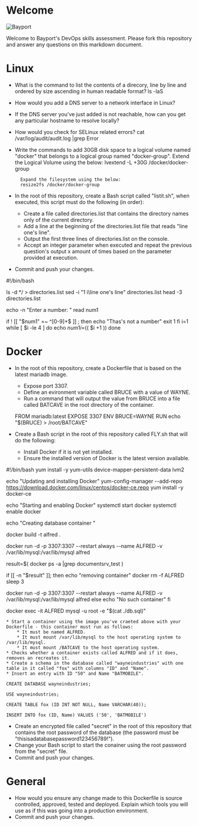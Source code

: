 
# Welcome

![Bayport](/Bayport_Logo.png)

Welcome to Bayport's DevOps skills assessment.
Please fork this repository and answer any questions on this markdown document.

# Linux
* What is the command to list the contents of a direcory, line by line and ordered by size ascending in human readable format?
		ls -laS


* How would you add a DNS server to a network interface in Linux?

		
		
* If the DNS server you've just added is not reachable, how can you get any particular hostname to resolve locally? 

		

* How would you check for SELinux related errors?
		 cat /var/log/audit/audit.log |grep Error


* Write the commands to add 30GB disk space to a logical volume named "docker" that belongs to a logical group named "docker-group".
		Extend the Logical Volume using the below:
		lvextend -L +30G /docker/docker-group
		
		Expand the filesystem using the below:
		resize2fs /docker/docker-group

* In the root of this repository, create a Bash script called "listit.sh", when executed, this script must do the following (in order):
    * Create a file called directories.list that contains the directory names only of the current directory.
    * Add a line at the beginning of the directories.list file that reads "line one's line".
    * Output the first three lines of directories.list on the console.
    * Accept an integer parameter when executed and repeat the previous question's output x amount of times based on the parameter provided at execution.
* Commit and push your changes.


#!/bin/bash

ls -d */ > directories.list
sed -i "1 i\line one's line" directories.list
head -3 directories.list

echo -n "Enter a number: "
read num1

if ! [[ "$num1" =~ ^[0-9]+$ ]] ; then
    echo "Thas's not a number"
    exit 1
fi
i=1
while [ $i -le 4 ]
do
  echo $num1
  i=$(( $i +1 ))
done



# Docker
* In the root of this repository, create a Dockerfile that is based on the latest mariadb image.
    * Expose port 3307.
    * Define an evironment variable called BRUCE with a value of WAYNE.	
    * Run a command that will output the value from BRUCE into a file called BATCAVE in the root directory of the container. 
	
	FROM mariadb:latest
	EXPOSE 3307
	ENV BRUCE=WAYNE
	RUN echo "$(BRUCE) > /root/BATCAVE"

	
	
* Create a Bash script in the root of this repository called FLY.sh that will do the following:
    * Install Docker if it is not yet installed.
    * Ensure the installed version of Docker is the latest version available.
	
			
#!/bin/bash
yum install -y yum-utils device-mapper-persistent-data lvm2

echo "Updating and installing Docker"
yum-config-manager   --add-repo  https://download.docker.com/linux/centos/docker-ce.repo
yum install -y docker-ce

echo "Starting and enabling Docker"
systemctl start docker
systemctl enable docker

echo "Creating database container "

docker build -t alfred .

docker run -d -p 3307:3307 --restart always --name ALFRED -v /var/lib/mysql:/var/lib/mysql alfred

result=$( docker ps -a |grep documentsrv_test  )

if [[ -n "$result" ]]; then
  echo "removing container"
  docker rm -f ALFRED
  sleep 3

  docker run -d -p 3307:3307 --restart always --name ALFRED -v /var/lib/mysql:/var/lib/mysql alfred
else
  echo "No such container"
fi

docker exec -it ALFRED mysql -u root -e "$(cat ./db.sql)"



	
    * Start a container using the image you've craeted above with your Dockerfile - this container must run as follows:
        * It must be named ALFRED.
        * It must mount /var/lib/mysql to the host operating system to /var/lib/mysql.
        * It must mount /BATCAVE to the host operating system.
    * Checks whether a container exists called ALFRED and if it does, removes an recreates it.
    * Create a schema in the database called "wayneindustries" with one table in it called "fox" with columns "ID" and "Name".
    * Insert an entry with ID "50" and Name "BATMOBILE".
	
	CREATE DATABASE wayneindustries;

	USE wayneindustries;

	CREATE TABLE fox (ID INT NOT NULL, Name VARCHAR(40));

	INSERT INTO fox (ID, Name) VALUES ('50', 'BATMOBILE')
	
	
* Create an encrypted file called "secret" in the root of this repository that contains the root password of the database (the password must be "thisisadatabasepassword123456789!").
* Change your Bash script to start the conainer using the root password from the "secret" file.
* Commit and push your changes.

# General
* How would you ensure any change made to this Dockerfile is source controlled, approved, tested and deployed. Explain which tools you will use as if this was going into a production environment.
* Commit and push your changes.



